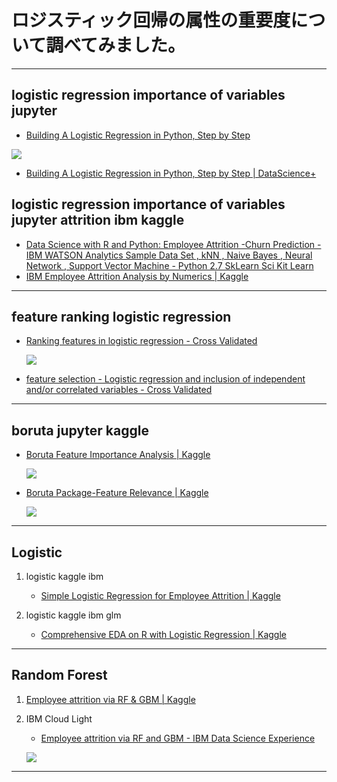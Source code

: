 # ロジスティック回帰の属性の重要度について調べてみました。

---

## logistic regression importance of variables jupyter
* [Building A Logistic Regression in Python, Step by Step](https://towardsdatascience.com/building-a-logistic-regression-in-python-step-by-step-becd4d56c9c8)

![](https://cdn-images-1.medium.com/max/1600/1*LIdw9Vq95lNHMAOrfsoscg.png)

* [Building A Logistic Regression in Python, Step by Step | DataScience+](https://datascienceplus.com/building-a-logistic-regression-in-python-step-by-step/)

## logistic regression importance of variables jupyter attrition ibm kaggle
* [Data Science with R and Python: Employee Attrition -Churn Prediction - IBM WATSON Analytics Sample Data Set , kNN , Naive Bayes , Neural Network , Support Vector Machine - Python 2.7 SkLearn Sci Kit Learn](http://datasciencewithrandpython.blogspot.jp/2016/12/basics-of-machine-learning-with-python.html)
* [IBM Employee Attrition Analysis by Numerics | Kaggle](https://www.kaggle.com/slamnz/ibm-employee-attrition-analysis-by-numerics)

---

## feature ranking logistic regression

* [Ranking features in logistic regression - Cross Validated](https://stats.stackexchange.com/questions/195550/ranking-features-in-logistic-regression)

   ![](https://i.stack.imgur.com/758xC.png)

* [feature selection - Logistic regression and inclusion of independent and/or correlated variables - Cross Validated](https://stats.stackexchange.com/questions/298190/logistic-regression-and-inclusion-of-independent-and-or-correlated-variables)

---

## boruta jupyter kaggle
* [Boruta Feature Importance Analysis | Kaggle](https://www.kaggle.com/jimthompson/boruta-feature-importance-analysis)

   ![](https://www.kaggle.io/svf/349205/c6cf509773116666427d2fe892868efc/__results___files/figure-html/borutaplot-1.png)

* [Boruta Package-Feature Relevance | Kaggle](https://www.kaggle.com/jimthompson/using-the-boruta-package-to-determine-fe)

   ![](https://www.kaggle.io/svf/159901/7f63f39fe3f22566ea08923b1111d9e7/output_files/figure-html/unnamed-chunk-5-1.png)

---

## Logistic
1. logistic kaggle ibm
    * [Simple Logistic Regression for Employee Attrition | Kaggle](https://www.kaggle.com/emadafaqkhan/simple-logistic-regression-for-employee-attrition)

1. logistic kaggle ibm glm
    * [Comprehensive EDA on R with Logistic Regression | Kaggle](https://www.kaggle.com/mbkinaci/comprehensive-eda-on-r-with-logistic-regression)

---

## Random Forest
1. [Employee attrition via RF & GBM | Kaggle](https://www.kaggle.com/arthurtok/employee-attrition-via-rf-gbm)
1. IBM Cloud Light
    * [Employee attrition via RF and GBM - IBM Data Science Experience](https://dataplatform.ibm.com/analytics/notebooks/v2/d8039d50-912a-41b4-9731-763cba89eff4/view?projectid=110284f6-c045-486f-b60e-c89d058d973a&context=analytics)

   ![](https://www.kaggle.io/svf/2026129/7f53c558e3a1eb8a29185ac99234583f/__results___files/__results___7_0.png)


---

